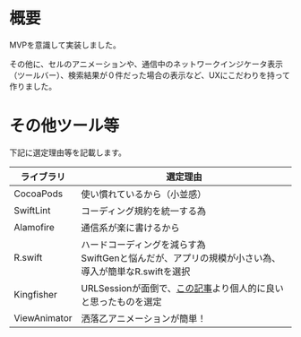 # 概要

MVPを意識して実装しました。

その他に、セルのアニメーションや、通信中のネットワークインジケータ表示（ツールバー）、検索結果が０件だった場合の表示など、UXにこだわりを持って作りました。


# その他ツール等

下記に選定理由等を記載します。

|  ライブラリ  |  選定理由  |
| ---- | ---- |
|  CocoaPods  |  使い慣れているから（小並感）  |
|  SwiftLint  |  コーディング規約を統一する為  |
|  Alamofire  |  通信系が楽に書けるから  |
|  R.swift  |  ハードコーディングを減らす為<br>SwiftGenと悩んだが、アプリの規模が小さい為、導入が簡単なR.swiftを選択  |
|  Kingfisher  |  URLSessionが面倒で、[この記事](https://qiita.com/H_Crane/items/422811dfc18ae919f8a4#%E6%AF%94%E8%BC%831-%E6%A9%9F%E8%83%BD)より個人的に良いと思ったものを選定  |
|  ViewAnimator  |  洒落乙アニメーションが簡単！  |